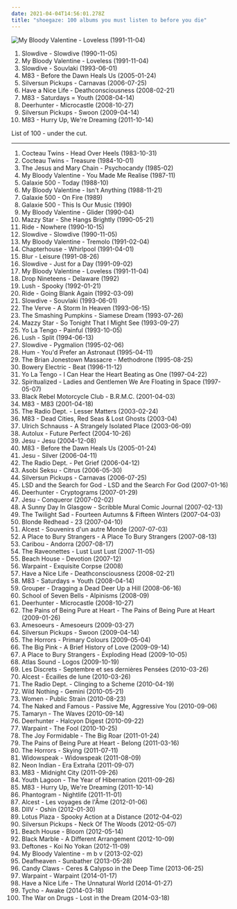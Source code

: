 ```yaml
---
date: 2021-04-04T14:56:01.278Z
title: "shoegaze: 100 albums you must listen to before you die"
---
```

![My Bloody Valentine - Loveless (1991-11-04)](http://coverartarchive.org/release/4c2c07b9-792e-430a-902b-c4d8784d0bce/2487345870-500.jpg "My Bloody Valentine - Loveless (1991-11-04)")
<ol class="albums">
<li data-cover="http://coverartarchive.org/release/915cb221-2355-4e0d-aaa9-27796abceb10/16412549193-500.jpg" data-tags="shoegaze" role="button">Slowdive - Slowdive (1990-11-05)</li>
<li data-cover="http://coverartarchive.org/release/4c2c07b9-792e-430a-902b-c4d8784d0bce/2487345870-500.jpg" data-tags="shoegaze" role="button">My Bloody Valentine - Loveless (1991-11-04)</li>
<li data-cover="https://img.discogs.com/Fid09w9PQ1VknaBa3Hh6jH41yq0=/fit-in/600x600/filters:strip_icc():format(jpeg):mode_rgb():quality(90)/discogs-images/R-567225-1462718622-5639.jpeg.jpg" data-tags="shoegaze" role="button">Slowdive - Souvlaki (1993-06-01)</li>
<li data-cover="http://coverartarchive.org/release/db85c244-53e7-441c-bab0-52c9c0d27450/1485479058-500.jpg" data-tags="electronic, shoegaze" role="button">M83 - Before the Dawn Heals Us (2005-01-24)</li>
<li data-cover="https://img.discogs.com/CJ5ybWE_YZQ5YPt9B9MfsnffsSk=/fit-in/600x600/filters:strip_icc():format(jpeg):mode_rgb():quality(90)/discogs-images/R-958025-1523171606-6172.jpeg.jpg" data-tags="indie, indie rock, shoegaze" role="button">Silversun Pickups - Carnavas (2006-07-25)</li>
<li data-cover="http://coverartarchive.org/release/1b354727-7edb-4216-b416-67a4a9030fb4/27119269087-500.jpg" data-tags="shoegaze" role="button">Have a Nice Life - Deathconsciousness (2008-02-21)</li>
<li data-cover="http://coverartarchive.org/release/47be05f6-a0c1-4ea9-95d7-692560bc0198/1485656268-500.jpg" data-tags="electronic, shoegaze" role="button">M83 - Saturdays = Youth (2008-04-14)</li>
<li data-cover="http://coverartarchive.org/release/c16ba271-f7e8-4a41-ac2c-c74d1dc37c5f/3942366505-500.jpg" data-tags="shoegaze, indie rock" role="button">Deerhunter - Microcastle (2008-10-27)</li>
<li data-cover="http://coverartarchive.org/release/4eebfd89-df96-4017-b70f-795a0702d2c5/8690836098-500.jpg" data-tags="indie rock, shoegaze, alternative" role="button">Silversun Pickups - Swoon (2009-04-14)</li>
<li data-cover="http://coverartarchive.org/release/0b87ebcf-216b-4255-9c19-93c12861f173/1900040046-500.jpg" data-tags="electronic, dream pop, shoegaze" role="button">M83 - Hurry Up, We're Dreaming (2011-10-14)</li>
</ol>
List of 100 - under the cut.
<!-- more -->

_________________

<ol class="albums">
<li data-cover="https://img.discogs.com/ezwhpRjWJSd95Sa4d4SD12XFfTM=/fit-in/300x300/filters:strip_icc():format(jpeg):mode_rgb():quality(90)/discogs-images/R-4871939-1427568709-6185.jpeg.jpg" data-tags="dream pop, shoegaze" role="button">
Cocteau Twins - Head Over Heels (1983-10-31)
</li>
<li data-cover="http://coverartarchive.org/release/bc6dee20-448c-387d-8eb4-a7cb737ae1b7/23441368012-500.jpg" data-tags="dream pop" role="button">
Cocteau Twins - Treasure (1984-10-01)
</li>
<li data-cover="https://img.discogs.com/tE60fMJ5MnEcRbdhmq9n4QfSQKk=/fit-in/600x611/filters:strip_icc():format(jpeg):mode_rgb():quality(90)/discogs-images/R-369883-1594750551-4786.jpeg.jpg" data-tags="post-punk, shoegaze, noise pop" role="button">
The Jesus and Mary Chain - Psychocandy (1985-02)
</li>
<li data-cover="http://coverartarchive.org/release/cb88fab3-cfe4-353f-9946-746602d9583e/4144152997-500.jpg" data-tags="shoegaze" role="button">
My Bloody Valentine - You Made Me Realise (1987-11)
</li>
<li data-cover="https://via.placeholder.com/450" data-tags="slowcore, shoegaze" role="button">
Galaxie 500 - Today (1988-10)
</li>
<li data-cover="http://coverartarchive.org/release/b4640f48-b94f-4307-ae9e-4545261c08cf/16656065368-500.jpg" data-tags="shoegaze" role="button">
My Bloody Valentine - Isn't Anything (1988-11-21)
</li>
<li data-cover="https://via.placeholder.com/450" data-tags="slowcore, dream pop, shoegaze" role="button">
Galaxie 500 - On Fire (1989)
</li>
<li data-cover="https://img.discogs.com/ltRx7LMTaIcDRAR5dPZwxdmPEoM=/fit-in/600x536/filters:strip_icc():format(jpeg):mode_rgb():quality(90)/discogs-images/R-528251-1153638308.jpeg.jpg" data-tags="shoegaze, 90s" role="button">
Galaxie 500 - This Is Our Music (1990)
</li>
<li data-cover="https://img.discogs.com/Ru1Wx6pVagAy8UHzXg-ktbcYyRg=/fit-in/600x600/filters:strip_icc():format(jpeg):mode_rgb():quality(90)/discogs-images/R-84680-1523164126-2096.jpeg.jpg" data-tags="shoegaze" role="button">
My Bloody Valentine - Glider (1990-04)
</li>
<li data-cover="http://coverartarchive.org/release/c74307be-1085-4026-97ab-60b676e367c5/1923128273-500.jpg" data-tags="female vocalists, 90s, dream pop" role="button">
Mazzy Star - She Hangs Brightly (1990-05-21)
</li>
<li data-cover="http://coverartarchive.org/release/b20eaf7a-ca77-4dfe-9f28-07f115c8ae11/16788902838-500.jpg" data-tags="shoegaze" role="button">
Ride - Nowhere (1990-10-15)
</li>
<li data-cover="http://coverartarchive.org/release/915cb221-2355-4e0d-aaa9-27796abceb10/16412549193-500.jpg" data-tags="shoegaze" role="button">
Slowdive - Slowdive (1990-11-05)
</li>
<li data-cover="http://coverartarchive.org/release/786ce79d-2423-3e62-acf2-a3bf6122f7a6/3031055925-500.jpg" data-tags="shoegaze" role="button">
My Bloody Valentine - Tremolo (1991-02-04)
</li>
<li data-cover="http://coverartarchive.org/release/66575c09-1350-4db9-9b5a-536ab0e138d2/7941724749-500.jpg" data-tags="shoegaze" role="button">
Chapterhouse - Whirlpool (1991-04-01)
</li>
<li data-cover="http://coverartarchive.org/release/5834ce7b-007f-4e47-84bb-b4b66a6bdabf/4454840771-500.jpg" data-tags="britpop, alternative rock, 90s" role="button">
Blur - Leisure (1991-08-26)
</li>
<li data-cover="http://coverartarchive.org/release/a7db72e2-9f26-3bbb-98b2-bce8a27a7f93/19578776965-500.jpg" data-tags="shoegaze" role="button">
Slowdive - Just for a Day (1991-09-02)
</li>
<li data-cover="http://coverartarchive.org/release/4c2c07b9-792e-430a-902b-c4d8784d0bce/2487345870-500.jpg" data-tags="shoegaze" role="button">
My Bloody Valentine - Loveless (1991-11-04)
</li>
<li data-cover="http://coverartarchive.org/release/982d838e-2753-3964-8730-2219cb347560/11491218525-500.jpg" data-tags="shoegaze" role="button">
Drop Nineteens - Delaware (1992)
</li>
<li data-cover="https://img.discogs.com/KcNGymgsKSaZcrcwHOYZqXyBuEI=/fit-in/600x599/filters:strip_icc():format(jpeg):mode_rgb():quality(90)/discogs-images/R-409149-1615592517-4859.jpeg.jpg" data-tags="shoegaze" role="button">
Lush - Spooky (1992-01-21)
</li>
<li data-cover="https://img.discogs.com/mDB30nl3QFW7VAN2F3EOHXfD8fM=/fit-in/600x450/filters:strip_icc():format(jpeg):mode_rgb():quality(90)/discogs-images/R-2408075-1413144375-9933.jpeg.jpg" data-tags="shoegaze" role="button">
Ride - Going Blank Again (1992-03-09)
</li>
<li data-cover="https://img.discogs.com/Fid09w9PQ1VknaBa3Hh6jH41yq0=/fit-in/600x600/filters:strip_icc():format(jpeg):mode_rgb():quality(90)/discogs-images/R-567225-1462718622-5639.jpeg.jpg" data-tags="shoegaze" role="button">
Slowdive - Souvlaki (1993-06-01)
</li>
<li data-cover="http://coverartarchive.org/release/9f87724c-5bb7-4f87-bd67-aa760960689c/5813395545-500.jpg" data-tags="shoegaze" role="button">
The Verve - A Storm In Heaven (1993-06-15)
</li>
<li data-cover="https://img.discogs.com/Dfn7D5B0m4g0smYVNzc905-GXwM=/fit-in/600x600/filters:strip_icc():format(jpeg):mode_rgb():quality(90)/discogs-images/R-1021337-1243356062.jpeg.jpg" data-tags="90s, alternative, rock, alternative rock" role="button">
The Smashing Pumpkins - Siamese Dream (1993-07-26)
</li>
<li data-cover="http://coverartarchive.org/release/d9fa44a6-c79b-4b70-806b-af5eb748e8f8/5320516788-500.jpg" data-tags="dream pop, female vocalists, alternative, 90s" role="button">
Mazzy Star - So Tonight That I Might See (1993-09-27)
</li>
<li data-cover="http://coverartarchive.org/release/a6e8c16e-ebfb-47a0-abe7-582e606cb353/25345498085-500.jpg" data-tags="90s, indie rock, shoegaze" role="button">
Yo La Tengo - Painful (1993-10-05)
</li>
<li data-cover="http://coverartarchive.org/release/0021f266-489a-33a8-b91f-506e37b6385d/15755743126-500.jpg" data-tags="shoegaze" role="button">
Lush - Split (1994-06-13)
</li>
<li data-cover="https://img.discogs.com/fFoc3CnP3PL9Vpv3wihBhmRg83Y=/fit-in/600x600/filters:strip_icc():format(jpeg):mode_rgb():quality(90)/discogs-images/R-584370-1217716047.jpeg.jpg" data-tags="shoegaze, ambient, dream pop" role="button">
Slowdive - Pygmalion (1995-02-06)
</li>
<li data-cover="http://coverartarchive.org/release/9d40c2a5-dff3-376e-b255-2d6bc7df6cd2/17549832584-500.jpg" data-tags="alternative" role="button">
Hum - You'd Prefer an Astronaut (1995-04-11)
</li>
<li data-cover="http://coverartarchive.org/release/14d10939-087c-4fb3-8741-859f774d4d5a/19368707018-500.jpg" data-tags="shoegaze" role="button">
The Brian Jonestown Massacre - Methodrone (1995-08-25)
</li>
<li data-cover="https://img.discogs.com/MS8e20gJS70SvNwQESZFSm7wfD4=/fit-in/600x600/filters:strip_icc():format(jpeg):mode_rgb():quality(90)/discogs-images/R-3134-1499498900-2488.jpeg.jpg" data-tags="shoegaze" role="button">
Bowery Electric - Beat (1996-11-12)
</li>
<li data-cover="https://img.discogs.com/pprUKgkowK3OCTpUPzPZrCFAwt4=/fit-in/600x513/filters:strip_icc():format(jpeg):mode_rgb():quality(90)/discogs-images/R-1512847-1244220758.jpeg.jpg" data-tags="indie rock, 90s" role="button">
Yo La Tengo - I Can Hear the Heart Beating as One (1997-04-22)
</li>
<li data-cover="http://coverartarchive.org/release/a74bf5c1-7a8d-302b-9fe0-de4cd596a3e7/19716414556-500.jpg" data-tags="space rock" role="button">
Spiritualized - Ladies and Gentlemen We Are Floating in Space (1997-05-07)
</li>
<li data-cover="http://coverartarchive.org/release/f4427c4c-9971-41a6-9392-efca9ac48555/6985295467-500.jpg" data-tags="rock" role="button">
Black Rebel Motorcycle Club - B.R.M.C. (2001-04-03)
</li>
<li data-cover="http://coverartarchive.org/release/95dbc0e7-f869-4f63-be1d-1a40bf5dbd1d/1485603702-500.jpg" data-tags="electronic, shoegaze" role="button">
M83 - M83 (2001-04-18)
</li>
<li data-cover="https://img.discogs.com/8GoGdKyzzv_WfNKeQMRuIksZVlE=/fit-in/600x585/filters:strip_icc():format(jpeg):mode_rgb():quality(90)/discogs-images/R-789984-1159034267.jpeg.jpg" data-tags="indie, shoegaze" role="button">
The Radio Dept. - Lesser Matters (2003-02-24)
</li>
<li data-cover="https://img.discogs.com/cPOAGSV5Ub7EhGwDZKsrFmxKs00=/fit-in/600x597/filters:strip_icc():format(jpeg):mode_rgb():quality(90)/discogs-images/R-2711857-1362859603-3556.jpeg.jpg" data-tags="electronic, shoegaze" role="button">
M83 - Dead Cities, Red Seas & Lost Ghosts (2003-04)
</li>
<li data-cover="http://coverartarchive.org/release/4da446f6-d2c4-3c1d-bbd5-2827edd023a2/11858141676-500.jpg" data-tags="electronic, ambient" role="button">
Ulrich Schnauss - A Strangely Isolated Place (2003-06-09)
</li>
<li data-cover="http://coverartarchive.org/release/3376bd98-51de-464c-a801-0bd4dc3d8256/24039927381-500.jpg" data-tags="shoegaze" role="button">
Autolux - Future Perfect (2004-10-26)
</li>
<li data-cover="http://coverartarchive.org/release/9b091bcd-f336-3381-a7c3-8783dff901d7/2536665650-500.jpg" data-tags="shoegaze, sludge" role="button">
Jesu - Jesu (2004-12-08)
</li>
<li data-cover="http://coverartarchive.org/release/db85c244-53e7-441c-bab0-52c9c0d27450/1485479058-500.jpg" data-tags="electronic, shoegaze" role="button">
M83 - Before the Dawn Heals Us (2005-01-24)
</li>
<li data-cover="http://coverartarchive.org/release/b17b33e2-e1c4-49c1-85a7-7ea723ce0d3d/25109250377-500.jpg" data-tags="shoegaze, post-rock" role="button">
Jesu - Silver (2006-04-11)
</li>
<li data-cover="http://coverartarchive.org/release/18056805-33f5-3e99-aa4b-5f5919c4f8af/21340810572-500.jpg" data-tags="shoegaze, indie" role="button">
The Radio Dept. - Pet Grief (2006-04-12)
</li>
<li data-cover="http://coverartarchive.org/release/1d3f727e-50ee-40b3-b39b-a480cd0612e8/13922000742-500.jpg" data-tags="shoegaze" role="button">
Asobi Seksu - Citrus (2006-05-30)
</li>
<li data-cover="https://img.discogs.com/CJ5ybWE_YZQ5YPt9B9MfsnffsSk=/fit-in/600x600/filters:strip_icc():format(jpeg):mode_rgb():quality(90)/discogs-images/R-958025-1523171606-6172.jpeg.jpg" data-tags="indie, indie rock, shoegaze" role="button">
Silversun Pickups - Carnavas (2006-07-25)
</li>
<li data-cover="http://coverartarchive.org/release/eecea632-0a7a-4c60-90ce-aafb63dfbf6a/25155649526-500.jpg" data-tags="shoegaze" role="button">
LSD and the Search for God - LSD and the Search For God (2007-01-16)
</li>
<li data-cover="http://coverartarchive.org/release/b3aa7af7-abd0-4a63-b6b8-ea0a80355e1a/3472387381-500.jpg" data-tags="psychedelic, indie rock" role="button">
Deerhunter - Cryptograms (2007-01-29)
</li>
<li data-cover="http://coverartarchive.org/release/3a99332d-e326-46d6-acdc-f9935bdb9efb/26240956893-500.jpg" data-tags="post-rock, shoegaze, drone, experimental" role="button">
Jesu - Conqueror (2007-02-02)
</li>
<li data-cover="http://coverartarchive.org/release/394a7c3b-63b5-4029-a080-976ad20fee73/9571752845-500.jpg" data-tags="shoegaze" role="button">
A Sunny Day In Glasgow - Scribble Mural Comic Journal (2007-02-13)
</li>
<li data-cover="http://coverartarchive.org/release/c8e850b0-f816-41cf-8fd7-625e2e03ea6f/21355592306-500.jpg" data-tags="indie rock, noise rock, shoegaze, god tier, 2007 fave albums, bobjebus16 owns this, jaarlijstje 2007, worn-out from overplay, no waste album, stand out albums of 2007" role="button">
The Twilight Sad - Fourteen Autumns & Fifteen Winters (2007-04-03)
</li>
<li data-cover="http://coverartarchive.org/release/dbf7a1c7-d89c-3823-b2d1-6cf2515e3c31/8173020368-500.jpg" data-tags="shoegaze, indie rock, dream pop" role="button">
Blonde Redhead - 23 (2007-04-10)
</li>
<li data-cover="http://coverartarchive.org/release/9a8a652e-d32a-400c-ae58-16cdcdc547f1/2239776188-500.jpg" data-tags="shoegaze" role="button">
Alcest - Souvenirs d'un autre Monde (2007-07-03)
</li>
<li data-cover="https://img.discogs.com/VZlzejrrxZQ4j4-hTLJo-cmqpUk=/fit-in/600x531/filters:strip_icc():format(jpeg):mode_rgb():quality(90)/discogs-images/R-1039866-1267920531.jpeg.jpg" data-tags="shoegaze" role="button">
A Place to Bury Strangers - A Place To Bury Strangers (2007-08-13)
</li>
<li data-cover="http://coverartarchive.org/release/a81a4da3-daf0-483b-8c72-f70690b2b8ff/19096164883-500.jpg" data-tags="electronic, experimental" role="button">
Caribou - Andorra (2007-08-17)
</li>
<li data-cover="http://coverartarchive.org/release/07e26ae8-f0b9-41b1-9904-1221cdaf573d/4816706445-500.jpg" data-tags="shoegaze" role="button">
The Raveonettes - Lust Lust Lust (2007-11-05)
</li>
<li data-cover="https://img.discogs.com/8iYEQcyrAHvZjq1FcLRGn2y7urc=/fit-in/600x600/filters:strip_icc():format(jpeg):mode_rgb():quality(90)/discogs-images/R-1575143-1249316875.jpeg.jpg" data-tags="dream pop" role="button">
Beach House - Devotion (2007-12)
</li>
<li data-cover="https://img.discogs.com/G72yNChHS4FTutFos6i2s-qdczM=/fit-in/550x550/filters:strip_icc():format(jpeg):mode_rgb():quality(90)/discogs-images/R-1780771-1383957457-6165.jpeg.jpg" data-tags="psychedelic rock" role="button">
Warpaint - Exquisite Corpse (2008)
</li>
<li data-cover="http://coverartarchive.org/release/1b354727-7edb-4216-b416-67a4a9030fb4/27119269087-500.jpg" data-tags="shoegaze" role="button">
Have a Nice Life - Deathconsciousness (2008-02-21)
</li>
<li data-cover="http://coverartarchive.org/release/47be05f6-a0c1-4ea9-95d7-692560bc0198/1485656268-500.jpg" data-tags="electronic, shoegaze" role="button">
M83 - Saturdays = Youth (2008-04-14)
</li>
<li data-cover="http://coverartarchive.org/release/a3e18cac-ac05-4417-bd21-e2060b817ce9/14755753554-500.jpg" data-tags="ambient" role="button">
Grouper - Dragging a Dead Deer Up a Hill (2008-06-16)
</li>
<li data-cover="https://img.discogs.com/7_sU9yD-UcqwEk5aDFkjYGS7sC0=/fit-in/543x529/filters:strip_icc():format(jpeg):mode_rgb():quality(90)/discogs-images/R-1472021-1222245161.jpeg.jpg" data-tags="dream pop, shoegaze" role="button">
School of Seven Bells - Alpinisms (2008-09)
</li>
<li data-cover="http://coverartarchive.org/release/c16ba271-f7e8-4a41-ac2c-c74d1dc37c5f/3942366505-500.jpg" data-tags="shoegaze, indie rock" role="button">
Deerhunter - Microcastle (2008-10-27)
</li>
<li data-cover="http://coverartarchive.org/release/38e2459b-dfe9-4a7b-b116-7c87ae7e5ba7/7203358215-500.jpg" data-tags="shoegaze" role="button">
The Pains of Being Pure at Heart - The Pains of Being Pure at Heart (2009-01-26)
</li>
<li data-cover="https://img.discogs.com/KNI8SuskkRGwKrtfM_dMQ9OksA4=/fit-in/450x450/filters:strip_icc():format(jpeg):mode_rgb():quality(90)/discogs-images/R-1689877-1237125003.jpeg.jpg" data-tags="black metal, post-punk" role="button">
Amesoeurs - Amesoeurs (2009-03-27)
</li>
<li data-cover="http://coverartarchive.org/release/4eebfd89-df96-4017-b70f-795a0702d2c5/8690836098-500.jpg" data-tags="indie rock, shoegaze, alternative" role="button">
Silversun Pickups - Swoon (2009-04-14)
</li>
<li data-cover="http://coverartarchive.org/release/e5b17ab3-127d-476b-a4be-3d3c9e9d9e9a/24309818135-500.jpg" data-tags="shoegaze, post-punk" role="button">
The Horrors - Primary Colours (2009-05-04)
</li>
<li data-cover="https://img.discogs.com/UcT5cyCnvOuPGEKTcC8E2i6AMdU=/fit-in/600x600/filters:strip_icc():format(jpeg):mode_rgb():quality(90)/discogs-images/R-1922825-1256542182.jpeg.jpg" data-tags="shoegaze, 4ad" role="button">
The Big Pink - A Brief History of Love (2009-09-14)
</li>
<li data-cover="http://coverartarchive.org/release/23a44f09-a57b-433c-8cda-489939232238/2633863660-500.jpg" data-tags="shoegaze" role="button">
A Place to Bury Strangers - Exploding Head (2009-10-05)
</li>
<li data-cover="https://img.discogs.com/j_4O07I17SUQYM7RRn5vXX_eEnI=/fit-in/200x199/filters:strip_icc():format(jpeg):mode_rgb():quality(90)/discogs-images/R-1970873-1255853655.jpeg.jpg" data-tags="4ad" role="button">
Atlas Sound - Logos (2009-10-19)
</li>
<li data-cover="http://coverartarchive.org/release/7d2c2d08-9367-4f4a-8e5c-62cc0d9ca86c/5235273791-500.jpg" data-tags="shoegaze" role="button">
Les Discrets - Septembre et ses dernières Pensées (2010-03-26)
</li>
<li data-cover="http://coverartarchive.org/release/33749b62-1fa9-4ab0-b1e2-8696e3386bae/2239809767-500.jpg" data-tags="shoegaze, atmospheric black metal, post-rock" role="button">
Alcest - Écailles de lune (2010-03-26)
</li>
<li data-cover="http://coverartarchive.org/release/cc6f7a05-e1c4-4039-9eb3-8c8ccd37e6b1/13919864002-500.jpg" data-tags="indie pop, shoegaze" role="button">
The Radio Dept. - Clinging to a Scheme (2010-04-19)
</li>
<li data-cover="https://img.discogs.com/NeBBu5EEP2XGecymLXlAwoGnSSs=/fit-in/600x604/filters:strip_icc():format(jpeg):mode_rgb():quality(90)/discogs-images/R-2297842-1490435079-4947.jpeg.jpg" data-tags="dream pop" role="button">
Wild Nothing - Gemini (2010-05-21)
</li>
<li data-cover="https://img.discogs.com/O34LJMVekZydSJb7azCZDXQaOsE=/fit-in/480x480/filters:strip_icc():format(jpeg):mode_rgb():quality(90)/discogs-images/R-2438121-1285369163.jpeg.jpg" data-tags="indie rock, post-punk, shoegaze, jagjaguwar" role="button">
Women - Public Strain (2010-08-23)
</li>
<li data-cover="https://via.placeholder.com/450" data-tags="indie pop" role="button">
The Naked and Famous - Passive Me, Aggressive You (2010-09-06)
</li>
<li data-cover="http://coverartarchive.org/release/c2529d41-26b6-4751-979d-ae0b19ec91a9/3754509342-500.jpg" data-tags="shoegaze" role="button">
Tamaryn - The Waves (2010-09-14)
</li>
<li data-cover="https://img.discogs.com/tUf_katyLSzcD1NIIDFMLYvVYf4=/fit-in/368x368/filters:strip_icc():format(jpeg):mode_rgb():quality(90)/discogs-images/R-2816946-1337370194-6038.jpeg.jpg" data-tags="indie rock, dream pop" role="button">
Deerhunter - Halcyon Digest (2010-09-22)
</li>
<li data-cover="https://img.discogs.com/7NlxrsULvOY21UT1Bkz9r4c4ubc=/fit-in/600x600/filters:strip_icc():format(jpeg):mode_rgb():quality(90)/discogs-images/R-2514342-1405535781-5094.jpeg.jpg" data-tags="psychedelic rock" role="button">
Warpaint - The Fool (2010-10-25)
</li>
<li data-cover="http://coverartarchive.org/release/300135a3-b971-4943-8d5e-6fb40c2d0253/4812805415-500.jpg" data-tags="indie rock, noise pop, alternative pop" role="button">
The Joy Formidable - The Big Roar (2011-01-24)
</li>
<li data-cover="http://coverartarchive.org/release/d29c2481-a2bb-4c85-883f-85fb54659ba3/10425432633-500.jpg" data-tags="indie pop, shoegaze" role="button">
The Pains of Being Pure at Heart - Belong (2011-03-16)
</li>
<li data-cover="http://coverartarchive.org/release/fcb2858e-81e4-456f-a59e-d0d2e1b9919e/7135784939-500.jpg" data-tags="shoegaze, new wave" role="button">
The Horrors - Skying (2011-07-11)
</li>
<li data-cover="http://coverartarchive.org/release/70b06391-f594-447e-925d-e6a75f822dd8/14981341481-500.jpg" data-tags="shoegaze, dream pop" role="button">
Widowspeak - Widowspeak (2011-08-09)
</li>
<li data-cover="http://coverartarchive.org/release/80418cea-5f7e-48b9-a7de-d58175e51531/18047710272-500.jpg" data-tags="synthpop, electronic, chillwave" role="button">
Neon Indian - Era Extraña (2011-09-07)
</li>
<li data-cover="http://coverartarchive.org/release/76c31985-cf0e-4d0e-beea-293e3caf8606/3789470676-500.jpg" data-tags="electronic, shoegaze" role="button">
M83 - Midnight City (2011-09-26)
</li>
<li data-cover="https://img.discogs.com/-BR4yY32Gdk7o4SF5Ha0Wvj9gp0=/fit-in/600x600/filters:strip_icc():format(jpeg):mode_rgb():quality(90)/discogs-images/R-3020807-1318528929.jpeg.jpg" data-tags="dream pop" role="button">
Youth Lagoon - The Year of Hibernation (2011-09-26)
</li>
<li data-cover="http://coverartarchive.org/release/0b87ebcf-216b-4255-9c19-93c12861f173/1900040046-500.jpg" data-tags="electronic, dream pop, shoegaze" role="button">
M83 - Hurry Up, We're Dreaming (2011-10-14)
</li>
<li data-cover="http://coverartarchive.org/release/36658539-f440-4696-b80f-3365d4cac746/6164467859-500.jpg" data-tags="trip-hop, indie, experimental, indie rock, indietronica, shoegaze, dream pop, neo-psychedelia, electronic rock, newgaze, my gang 11, de cumparat" role="button">
Phantogram - Nightlife (2011-11-01)
</li>
<li data-cover="http://coverartarchive.org/release/4de22942-1416-409f-a242-47c329288dd5/2239835239-500.jpg" data-tags="shoegaze, post-rock" role="button">
Alcest - Les voyages de l'Âme (2012-01-06)
</li>
<li data-cover="http://coverartarchive.org/release/8cb682fd-5155-478f-9106-faadcab76731/1316089663-500.jpg" data-tags="shoegaze, dream pop" role="button">
DIIV - Oshin (2012-01-30)
</li>
<li data-cover="https://img.discogs.com/eter45RaHRFBjyMlpg69E_trNUw=/fit-in/600x600/filters:strip_icc():format(jpeg):mode_rgb():quality(90)/discogs-images/R-3506681-1336245635.jpeg.jpg" data-tags="shoegaze, dream pop, vinyl" role="button">
Lotus Plaza - Spooky Action at a Distance (2012-04-02)
</li>
<li data-cover="https://img.discogs.com/yLi9D5JoVkZYd4wlNC9zSf98ELg=/fit-in/600x536/filters:strip_icc():format(jpeg):mode_rgb():quality(90)/discogs-images/R-3582491-1498500627-7361.jpeg.jpg" data-tags="indie rock" role="button">
Silversun Pickups - Neck Of The Woods (2012-05-07)
</li>
<li data-cover="http://coverartarchive.org/release/24c99b7d-b243-450d-8477-46dfd4a8bfa3/948171837-500.jpg" data-tags="dream pop" role="button">
Beach House - Bloom (2012-05-14)
</li>
<li data-cover="http://coverartarchive.org/release/a108c85a-336e-4d7e-993b-e266e878b39d/5042708107-500.jpg" data-tags="shoegaze" role="button">
Black Marble - A Different Arrangement (2012-10-09)
</li>
<li data-cover="http://coverartarchive.org/release/addcfdab-9c0d-44db-9292-41e918d20e16/2616543949-500.jpg" data-tags="alternative metal" role="button">
Deftones - Koi No Yokan (2012-11-09)
</li>
<li data-cover="http://coverartarchive.org/release/c8f1a34c-6ca3-482d-86a5-bc7ac7795e5a/3233313337-500.jpg" data-tags="shoegaze" role="button">
My Bloody Valentine - m b v (2013-02-02)
</li>
<li data-cover="http://coverartarchive.org/release/2c6513c0-7b01-4b36-836c-d400e80e8072/25313095145-500.jpg" data-tags="post-black metal, blackgaze" role="button">
Deafheaven - Sunbather (2013-05-28)
</li>
<li data-cover="http://coverartarchive.org/release/32cdbb59-0f9b-4df5-8986-4ab0ccb294d6/4920961799-500.jpg" data-tags="dream pop, shoegaze" role="button">
Candy Claws - Ceres & Calypso in the Deep Time (2013-06-25)
</li>
<li data-cover="http://coverartarchive.org/release/cbe0a818-aac1-45b4-9ca5-8f19d5666273/5966164242-500.jpg" data-tags="indie, dream pop, trip-hop, shoegaze, psychedelic rock, neo-psychedelia" role="button">
Warpaint - Warpaint (2014-01-17)
</li>
<li data-cover="http://coverartarchive.org/release/5983b723-c46b-417c-ba5d-dedb5fde9e6b/21907065051-500.jpg" data-tags="post-punk, shoegaze, drone" role="button">
Have a Nice Life - The Unnatural World (2014-01-27)
</li>
<li data-cover="http://coverartarchive.org/release/0b2a9196-d842-4a2b-89ea-d77838789384/8490230955-500.jpg" data-tags="electronic, indie, instrumental, ambient, post-rock" role="button">
Tycho - Awake (2014-03-18)
</li>
<li data-cover="http://coverartarchive.org/release/c38765cc-bafe-48ff-9a78-26f6d816a46b/6695925091-500.jpg" data-tags="indie rock, rock" role="button">
The War on Drugs - Lost in the Dream (2014-03-18)
</li>
</ol>